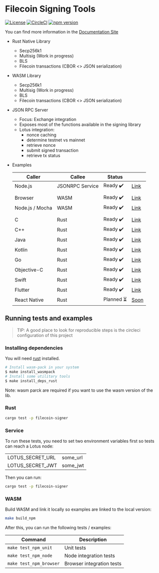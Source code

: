 # Filecoin Signing Tools

[![License](https://img.shields.io/badge/License-Apache%202.0-blue.svg)](https://opensource.org/licenses/Apache-2.0)
[![CircleCI](https://circleci.com/gh/Zondax/filecoin-signing-tools.svg?style=shield&circle-token=51b2d5fe68c0eb73436dace6f47fa0a387169ef5)](https://circleci.com/gh/Zondax/filecoin-signing-tools)
[![npm version](https://badge.fury.io/js/%40zondax%2Ffilecoin-signing-tools.svg)](https://badge.fury.io/js/%40zondax%2Ffilecoin-signing-tools)

You can find more information in the [Documentation Site](https://zondax.ch/projects/filecoin-signing-tools/)

- Rust Native Library
  - Secp256k1
  - Multisig (Work in progress)
  - BLS
  - Filecoin transactions (CBOR <> JSON serialization)
- WASM Library
  - Secp256k1
  - Multisig (Work in progress)
  - BLS
  - Filecoin transactions (CBOR <> JSON serialization)
- JSON RPC Server
  - Focus: Exchange integration
  - Exposes most of the functions available in the signing library
  - Lotus integration:
    - nonce caching
    - determine testnet vs mainnet
    - retrieve nonce
    - submit signed transaction
    - retrieve tx status
    
- Examples

  | Caller          | Callee          | Status                           |                                  |
  |-----------------|-----------------|----------------------------------|----------------------------------|
  | Node.js         | JSONRPC Service | Ready :heavy_check_mark:         | [Link](examples/service_jsonrpc) |
  |                 |                 |                                  |                                  |
  | Browser         | WASM            | Ready :heavy_check_mark:         | [Link](examples/wasm_browser)    |
  | Node.js / Mocha | WASM            | Ready :heavy_check_mark:         | [Link](examples/wasm_node)       |
  |                 |                 |                                  |                                  |
  | C               | Rust            | Ready :heavy_check_mark:         | [Link](examples/ffi/c)           |
  | C++             | Rust            | Ready :heavy_check_mark:         | [Link](examples/ffi/c++)         |
  | Java            | Rust            | Ready :heavy_check_mark:         | [Link](examples/ffi/java)        |
  | Kotlin          | Rust            | Ready :heavy_check_mark:         | [Link](examples/ffi/kotlin)      |
  | Go              | Rust            | Ready :heavy_check_mark:         | [Link](examples/ffi/go)          |
  | Objective-C     | Rust            | Ready :heavy_check_mark:         | [Link](examples/ffi/objective-c) |
  | Swift           | Rust            | Ready :heavy_check_mark:         | [Link](examples/ffi/swift)       |
  | Flutter         | Rust            | Ready :heavy_check_mark:         | [Link](examples/ffi/flutter)     |
  | React Native    | Rust            | Planned :hourglass_flowing_sand: | [Soon]()                         |

## Running tests and examples

> TIP: A good place to look for reproducible steps is the circleci configuration of this project

### Installing dependencies

You will need [rust](https://www.rust-lang.org/tools/install) installed.

```bash
# Install wasm-pack in your system
$ make install_wasmpack
# Install some utilitary tools
$ make install_deps_rust
```

Note: wasm  parck are required if you want to use the wasm version of the lib.

### Rust

```bash
cargo test -p filecoin-signer
```

### Service

To run these tests, you need to set two environment variables first so tests can reach a Lotus node:

|                  |          |
|------------------|----------|
| LOTUS_SECRET_URL | some_url |
| LOTUS_SECRET_JWT | some_jwt |

Then you can run:

```bash
cargo test -p filecoin-signer
```

### WASM

Build WASM and link it locally so examples are linked to the local version:

```bash
make build_npm
```

After this, you can run the following tests / examples:

| Command                  | Description               |
|--------------------------|---------------------------|
| `make test_npm_unit`     | Unit tests                |
| `make test_npm_node`     | Node integration tests    |
| `make test_npm_browser`  | Browser integration tests |
